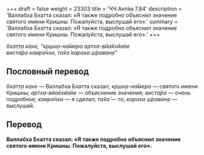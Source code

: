 +++
draft = false
weight = 23303
title = 'ЧЧ Антйа 7.84'
description = 'Валлабха Бхатта сказал: «Я также подробно объяснил значение святого имени Кришны. Пожалуйста, выслушай его».'
summary = 'Валлабха Бхатта сказал: «Я также подробно объяснил значение святого имени Кришны. Пожалуйста, выслушай его».'
+++

_бхат̣т̣а кахе, “кр̣шн̣а-на̄мера артха-вйа̄кхйа̄не  
виста̄ра каира̄чхи, та̄ха̄ караха ш́раван̣е”_

## Пословный перевод

_бхат̣т̣а_ _кахе_ — Валлабха Бхатта сказал; _кр̣шн̣а_\-_на̄мера_ — святого имени Кришны; _артха_\-_вйа̄кхйа̄не_ — объяснение значения; _виста̄ра_ — очень подробное; _каира̄чхи_ — я сделал; _та̄ха̄_ — то; _караха_ _ш́раван̣е_ — выслушай.

## Перевод

**Валлабха Бхатта сказал: «Я также подробно объяснил значение святого имени Кришны. Пожалуйста, выслушай его».**
